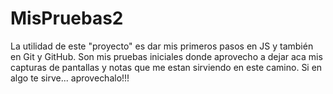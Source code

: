 # MisPruebas2

La utilidad de este "proyecto" es dar mis primeros pasos en JS y también en Git y GitHub.
Son mis pruebas iniciales donde aprovecho a dejar aca mis capturas de pantallas y notas que me estan sirviendo en este camino.
Si en algo te sirve...  aprovechalo!!!

